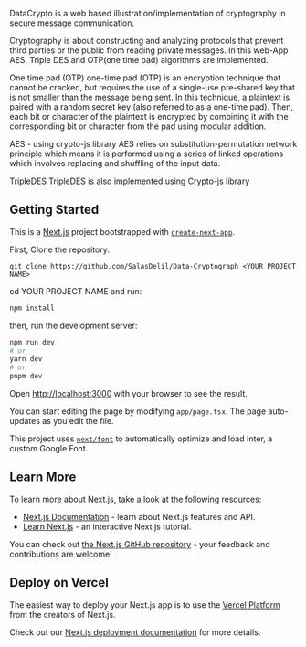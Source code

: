 DataCrypto is a web based illustration/implementation of cryptography in secure message communication.

Cryptography is about constructing and analyzing protocols that prevent third parties or the public from reading private messages. In this web-App AES, Triple DES and OTP(one time pad) algorithms are implemented.

One time pad (OTP) one-time pad (OTP) is an encryption technique that cannot be cracked, but requires the use of a single-use pre-shared key that is not smaller than the message being sent. In this technique, a plaintext is paired with a random secret key (also referred to as a one-time pad). Then, each bit or character of the plaintext is encrypted by combining it with the corresponding bit or character from the pad using modular addition.

AES - using crypto-js library AES relies on substitution-permutation network principle which means it is performed using a series of linked operations which involves replacing and shuffling of the input data.

TripleDES TripleDES is also implemented using Crypto-js library

## Getting Started
This is a [Next.js](https://nextjs.org/) project bootstrapped with [`create-next-app`](https://github.com/vercel/next.js/tree/canary/packages/create-next-app).

First, Clone the repository:

```
git clone https://github.com/SalasDelil/Data-Cryptograph <YOUR PROJECT NAME>
```

cd YOUR PROJECT NAME and run:

```bash
npm install
```

then, run the development server:

```bash
npm run dev
# or
yarn dev
# or
pnpm dev
```

Open [http://localhost:3000](http://localhost:3000) with your browser to see the result.

You can start editing the page by modifying `app/page.tsx`. The page auto-updates as you edit the file.

This project uses [`next/font`](https://nextjs.org/docs/basic-features/font-optimization) to automatically optimize and load Inter, a custom Google Font.

## Learn More

To learn more about Next.js, take a look at the following resources:

- [Next.js Documentation](https://nextjs.org/docs) - learn about Next.js features and API.
- [Learn Next.js](https://nextjs.org/learn) - an interactive Next.js tutorial.

You can check out [the Next.js GitHub repository](https://github.com/vercel/next.js/) - your feedback and contributions are welcome!

## Deploy on Vercel

The easiest way to deploy your Next.js app is to use the [Vercel Platform](https://vercel.com/new?utm_medium=default-template&filter=next.js&utm_source=create-next-app&utm_campaign=create-next-app-readme) from the creators of Next.js.

Check out our [Next.js deployment documentation](https://nextjs.org/docs/deployment) for more details.
